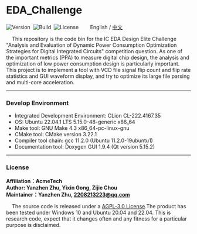 # EDA_Challenge

![Version](https://img.shields.io/badge/Version-1.0.1-brightgreen.svg)&nbsp;&nbsp;![Build](https://img.shields.io/badge/Build-Passed-success.svg)&nbsp;&nbsp;![License](https://img.shields.io/badge/License-AGPL-blue.svg)&nbsp;&nbsp;&nbsp;&nbsp;&nbsp;&nbsp;&nbsp;&nbsp;English / [中文](https://github.com/ZhuYanzhen1/EDA_Challenge/blob/master/README_CN.md)

&nbsp;&nbsp;&nbsp;&nbsp;This repository is the code bin for the IC EDA Design Elite Challenge "Analysis and Evaluation of Dynamic Power Consumption Optimization Strategies for Digital Integrated Circuits" competition question. As one of the important metrics (PPA) to measure digital chip design, the analysis and optimization of low power consumption design is particularly important. This project is to implement a tool with VCD file signal flip count and flip rate statistics and GUI waveform display, and try to optimize its large file parsing and multi-core acceleration.

***

### Develop Environment

+ Integrated Development Environment: CLion CL-222.4167.35
+ OS: Ubuntu 22.04.1 LTS 5.15.0-48-generic x86_64
+ Make tool: GNU Make 4.3 x86_64-pc-linux-gnu
+ CMake tool: CMake version 3.22.1
+ Compiler tool chain: gcc 11.2.0 (Ubuntu 11.2.0-19ubuntu1)
+ Documentation tool: Doxygen GUI 1.9.4 (Qt version 5.15.2)

***

### License

**Affiliation：AcmeTech<br>
Author: Yanzhen Zhu, Yixin Gong, Zijie Chou<br>
Maintainer：Yanzhen Zhu, 2208213223@qq.com**

&nbsp;&nbsp;&nbsp;&nbsp;The source code is released under a [AGPL-3.0 License](https://github.com/ZhuYanzhen1/EDA_Challenge/blob/master/LICENSE).The product has been tested under Windows 10 and Ubuntu 20.04 and 22.04. This is research code, expect that it changes often and any fitness for a particular purpose is disclaimed.
